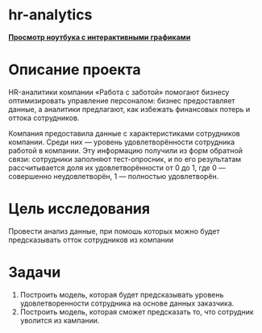 # hr-analytics
__[Просмотр ноутбука с интерактивными графиками](https://nbviewer.org/github/boraplyton/hr-analytics/blob/main/notebook.ipynb)__

# Описание проекта

HR-аналитики компании «Работа с заботой» помогают бизнесу оптимизировать управление персоналом: бизнес предоставляет данные, а аналитики предлагают, как избежать финансовых потерь и оттока сотрудников.

Компания предоставила данные с характеристиками сотрудников компании. Среди них — уровень удовлетворённости сотрудника работой в компании. Эту информацию получили из форм обратной связи: сотрудники заполняют тест-опросник, и по его результатам рассчитывается доля их удовлетворённости от 0 до 1, где 0 — совершенно неудовлетворён, 1 — полностью удовлетворён.


# Цель исследования

Провести анализ данные, при помошь которых можно будет предсказывать отток сотрудников из компании

# Задачи

1. Построить модель, которая будет предсказывать уровень удовлетворенности сотрудника на основе данных заказчика.
2. Построить модель, которая сможет предсказать то, что сотрудник уволится из кампании.

